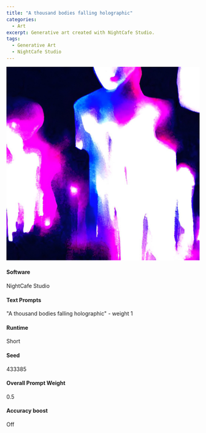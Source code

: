 ```yaml
---
title: "A thousand bodies falling holographic"
categories:
  - Art
excerpt: Generative art created with NightCafe Studio.
tags:
  - Generative Art
  - NightCafe Studio
---
```


![An abstract picture that looks like holographic ghosts approaching the camera](/assets/images/2022/2022-01-28-a-thousand-bodies-falling-holographic.jpg)

#### Software
NightCafe Studio

#### Text Prompts
"A thousand bodies falling holographic" - weight 1

#### Runtime
Short

#### Seed
433385

#### Overall Prompt Weight
0.5

#### Accuracy boost
Off